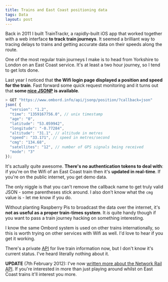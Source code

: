 ```yaml
---
title: Trains and East Coast positioning data
tags: Data
layout: post
---
```


Back in 2011 I built TrainTrackr, a rapidly-built iOS app that worked together with a web interface **to track train journeys**. It seemed a brilliant way to tracing delays to trains and getting accurate data on their speeds along the route.
<!--more-->

One of the most regular train journeys I make is to head from Yorkshire to London on an East Coast service. It's at least a two hour journey, so I tend to get lots done.

Last year I noticed that **the Wifi login page displayed a position and speed for the train**. Fast forward some quick request monitoring and it turns out that **some [nice JSONP](https://www.ombord.info/api/jsonp/position/?callback=json) is available**.

``` javascript
> GET "https://www.ombord.info/api/jsonp/position/?callback=json"
json( {
  "version": "1.2",
  "time": "1359167756.0", // unix timestamp
  "age": "0",
  "latitude": "53.059942",
  "longitude": "-0.77284",
  "altitude": "31.1", // altitude in metres
  "speed": "33.171", // speed in metres/second
  "cmg": "134.68",
  "satellites": "12", // number of GPS signals being received
  "mode": "3"
});
```

It's actually quite awesome. **There's no authentication tokens to deal with**: if you're on the Wifi of an East Coast train then it's **updated in real-time**. If you're on the public internet, you get demo data.

The only niggle is that you can't remove the callback name to get truly valid JSON - some parentheses stick around. I also don't know what the `cmg` value is - let me know if you do.

Without planting Raspberry Pis to broadcast the data over the internet, it's **not as useful as a proper train-times system**. It *is* quite handy though if you want to pass a train journey hacking on something interesting.

I know the same Ombord system is used on other trains internationally, so this is worth trying on other services with Wifi as well. I'd love to hear if you get it working.

There's a private [API](https://datafeeds.networkrail.co.uk/ntrod/) for live train information now, but I don't know it's current status. I've heard literally nothing about it.

**UPDATE** (7th February 2012): I've now [written more about the Network Rail API](/2013/train-data-revisited/). If you're interested in more than just playing around whilst on East Coast trains it'll interest you more.
